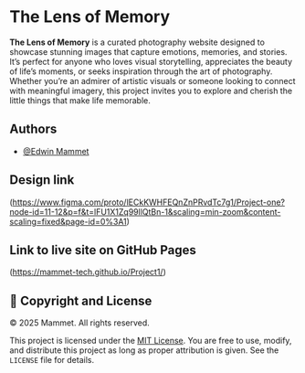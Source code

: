 
# The Lens of Memory

**The Lens of Memory** is a curated photography website designed to showcase stunning images that capture emotions, memories, and stories. It’s perfect for anyone who loves visual storytelling, appreciates the beauty of life’s moments, or seeks inspiration through the art of photography. Whether you’re an admirer of artistic visuals or someone looking to connect with meaningful imagery, this project invites you to explore and cherish the little things that make life memorable.


## Authors

- [@Edwin Mammet](https://github.com/Mammet-tech)


## Design link
(https://www.figma.com/proto/lECkKWHFEQnZnPRvdTc7g1/Project-one?node-id=11-12&p=f&t=lFU1X1Zq99llQtBn-1&scaling=min-zoom&content-scaling=fixed&page-id=0%3A1)
## Link to live site on GitHub Pages
(https://mammet-tech.github.io/Project1/)
## 📜 Copyright and License

© 2025 Mammet. All rights reserved.

This project is licensed under the [MIT License](LICENSE). You are free to use, modify, and distribute this project as long as proper attribution is given. See the `LICENSE` file for details.

